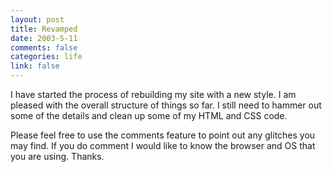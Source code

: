 ```yaml
--- 
layout: post
title: Revamped
date: 2003-5-11
comments: false
categories: life
link: false
---
```

I have started the process of rebuilding my site with a new style. I am pleased with the overall structure of things so far. I still need to hammer out some of the details and clean up some of my HTML and CSS code.

Please feel free to use the comments feature to point out any glitches you may find. If you do comment I would like to know the browser and OS that you are using. Thanks.
